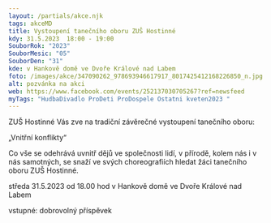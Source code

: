 ```yaml
---
layout: /partials/akce.njk
tags: akceMD
title: Vystoupení tanečního oboru ZUŠ Hostinné
kdy: 31.5.2023  18:00 - 19:00
SouborRok: "2023"
SouborMesic: "05"
SouborDen: "31"
kde: v Hankově domě ve Dvoře Králové nad Labem
foto: /images/akce/347090262_978693946617917_8017425412168226850_n.jpg
alt: pozvánka na akci
web: https://www.facebook.com/events/252137030705267?ref=newsfeed
myTags: "HudbaDivadlo ProDeti ProDospele Ostatni kveten2023 "
---
```

<!--StartFragment-->

ZUŠ Hostinné Vás zve na tradiční závěrečné vystoupení tanečního oboru:

„Vnitřní konflikty“

Co vše se odehrává uvnitř dějů ve společnosti lidí, v přírodě, kolem nás i v nás samotných, se snaží ve svých choreografiích hledat žáci tanečního oboru ZUŠ Hostinné.

středa 31.5.2023 od 18.00 hod v Hankově domě ve Dvoře Králové nad Labem

vstupné: dobrovolný příspěvek

<!--EndFragment-->